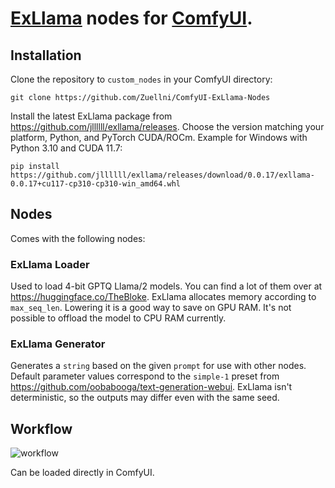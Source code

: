 # [ExLlama](https://github.com/turboderp/exllama) nodes for [ComfyUI](https://github.com/comfyanonymous/ComfyUI).

## Installation
Clone the repository to `custom_nodes` in your ComfyUI directory:
```
git clone https://github.com/Zuellni/ComfyUI-ExLlama-Nodes
```

Install the latest ExLlama package from https://github.com/jllllll/exllama/releases. Choose the version matching your platform, Python, and PyTorch CUDA/ROCm. Example for Windows with Python 3.10 and CUDA 11.7:
```
pip install https://github.com/jllllll/exllama/releases/download/0.0.17/exllama-0.0.17+cu117-cp310-cp310-win_amd64.whl
```

## Nodes
Comes with the following nodes:

### ExLlama Loader
Used to load 4-bit GPTQ Llama/2 models. You can find a lot of them over at https://huggingface.co/TheBloke. ExLlama allocates memory according to `max_seq_len`. Lowering it is a good way to save on GPU RAM. It's not possible to offload the model to CPU RAM currently.

### ExLlama Generator
Generates a `string` based on the given `prompt` for use with other nodes. Default parameter values correspond to the `simple-1` preset from https://github.com/oobabooga/text-generation-webui. ExLlama isn't deterministic, so the outputs may differ even with the same seed.

## Workflow
![workflow](https://github.com/Zuellni/ComfyUI-ExLlama/assets/123005779/005df502-9986-444c-b736-448b305e329c)

Can be loaded directly in ComfyUI.

